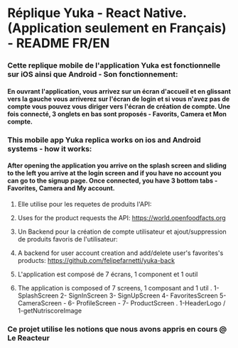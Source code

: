 # Réplique Yuka - React Native. (Application seulement en Français) - README FR/EN

### Cette replique mobile de l'application Yuka est fonctionnelle sur iOS ainsi que Android - Son fonctionnement:
#### En ouvrant l'application, vous arrivez sur un écran d'accueil et en glissant vers la gauche vous arriverez sur l'écran de login et si vous n'avez pas de compte vous pouvez vous diriger vers l'écran de création de compte. Une fois connecté, 3 onglets en bas sont proposés - Favorits, Camera et Mon compte.

### This mobile app Yuka replica works on ios and Android systems - how it works:
#### After opening the application you arrive on the splash screen and sliding to the left you arrive at the login screen and if you have no account you can go to the signup page. Once connected, you have 3 bottom tabs - Favorites, Camera and My account.













1. Elle utilise pour les requetes de produits l'API:
1. Uses for the product requests the API:
https://world.openfoodfacts.org

2. Un Backend pour la création de compte utilisateur et ajout/suppression de produits favoris de l'utilisateur: 
2. A backend for user account creation and add/delete user's favorites's products:
https://github.com/felipefarnetti/yuka-back

3. L'application est composé de 7 écrans, 1 component et 1 outil
3. The application is composed of 7 screens, 1 composant and 1 util
  . 1- SplashScreen 2- SignInScreen 3- SignUpScreen 4- FavoritesScreen 5- CameraScreen - 6- ProfileScreen - 7- ProductScreen
  . 1-HeaderLogo / 1-getNutriscoreImage
  


















### Ce projet utilise les notions que nous avons appris en cours @ Le Reacteur
